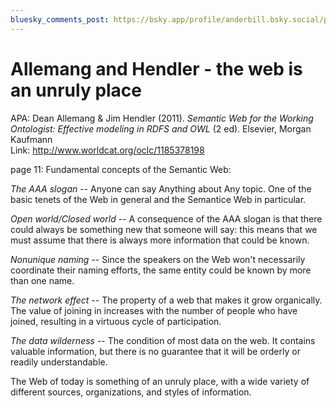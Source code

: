```yaml
---
bluesky_comments_post: https://bsky.app/profile/anderbill.bsky.social/post/3lizktf7wj32d
---
```

# Allemang and Hendler - the web is an unruly place


APA: Dean Allemang & Jim Hendler (2011). _Semantic Web for the Working Ontologist: Effective modeling in RDFS and OWL_ (2 ed). Elsevier, Morgan Kaufmann  
Link: <http://www.worldcat.org/oclc/1185378198>  

page 11: Fundamental concepts of the Semantic Web:  

*The AAA slogan* -- Anyone can say Anything about Any topic. One of the basic tenets of the Web in general and the Semantice Web in particular.  

*Open world/Closed world* -- A consequence of the AAA slogan is that there could always be something new that someone will say: this means that we must assume that there is always more information that could be known.  

*Nonunique naming* -- Since the speakers on the Web won't necessarily coordinate their naming efforts, the same entity could be known by more than one name.  

*The network effect* -- The property of a web that makes it grow organically. The value of joining in increases with the number of people who have joined, resulting in a virtuous cycle of participation.  

*The data wilderness* -- The condition of most data on the web. It contains valuable information, but there is no guarantee that it will be orderly or readily understandable.  

The Web of today is something of an unruly place, with a wide variety of different sources, organizations, and styles of information.  

